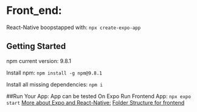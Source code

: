 # Front_end: 

React-Native boopstapped with: `npx create-expo-app`

## Getting Started

npm current version: 9.8.1

Install npm: `npm install -g npm@9.8.1`

Install all missing dependencies: `npm i`

##Run Your App: App can be tested On Expo
Run Frontend App: `npx expo start`
[More about Expo and React-Native:](https://reactnative.dev/docs/environment-setup)
[Folder Structure for frontend](folder_structure.md)



